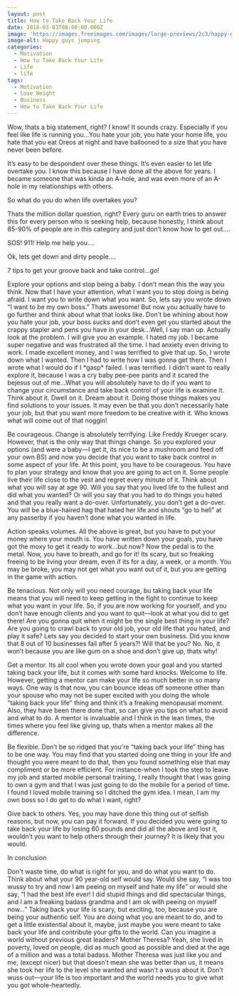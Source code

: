 ```yaml
---
layout: post
title: How to Take Back Your Life
date: 2018-03-03T08:00:00.000Z
image: 'https://images.freeimages.com/images/large-previews/2c3/happy-guys-1631148.jpg'
image-alt: Happy guys jumping
categories:
  - Motivation
  - How to Take Back Your Life
  - Life
  - life
tags:
  - Motivation
  - Lose Weight
  - Business
  - How to Take Back Your Life
---
```

Wow, thats a big statement, right?  I know!  It sounds crazy.  Especially if you feel like life is running you…You hate your job, you hate your home life, you hate that you eat Oreos at night and have ballooned to a size that you have never been before.



It’s easy to be despondent over these things.  It’s even easier to let life overtake you.  I know this because I have done all the above for years.  I became someone that was kinda an A-hole, and was even more of an A-hole in my relationships with others. 



So what do you do when life overtakes you?  



Thats the million dollar question, right?  Every guru on earth tries to answer this for every person who is seeking help, because honestly, I think about 85-90% of people are in this category and just don’t know how to get out….



SOS!  911!  Help me help you….



Ok, lets get down and dirty people….



7 tips to get your groove back and take control…go!



 Explore your options and stop being a baby. I don’t mean this the way you think. Now that I have your attention, what I want you to stop doing is being afraid.  I want you to write down what you want. So, lets say you wrote down “I want to be my own boss.”  Thats awesome! But now you actually have to go further and think about what that looks like.  Don’t be whining about how you hate your job, your boss sucks and don’t even get you started about the crappy stapler and pens you have in your desk…Well, I say man up. Actually look at the problem.  I will give you an example.  I hated my job. I became super negative and was frustrated all the time. I had anxiety even driving to work.  I made excellent money, and I was terrified to give that up. So, I wrote down what I wanted. Then I had to write how I was gonna get there.  Then I wrote what I would do if I \*gasp\* failed. I was terrified. I didn’t want to really explore it, because I was a cry baby pee-pee pants and it scared the bejesus out of me…What you will absolutely have to do if you want to change your circumstance and take back control of your life is examine it.  Think about it.  Dwell on it.  Dream about it. Doing those things makes you find solutions to your issues.  It may even be that you don’t necessarily hate your job, but that you want more freedom to be creative with it. Who knows what will come out of that noggin!



Be courageous. Change is absolutely terrifying. Like Freddy Krueger scary.  However, that is the only way that things change.  So you explored your options (and were a baby—I get it, its nice to be a mushroom and feed off your own BS) and now you decide that you want to take back control in some aspect of your life. At this point, you have to be courageous.  You have to plan your strategy and know that you are going to act on it.  Some people live their life close to the vest and regret every minute of it. Think about what you will say at age 90. Will you say that you lived life to the fullest and did what you wanted?  Or will you say that you had to do things you hated and that you really want a do-over. Unfortunately, you don’t get a do-over. You will be a blue-haired hag that hated her life and shouts “go to hell” at any passerby if you haven’t done what you wanted in life.



Action speaks volumes.  All the above is great, but you have to put your money where your mouth is. You have written down your goals, you have got the moxy to get it ready to work…but now?  Now the pedal is to the metal.  Now, you have to breath, and go for it!  Its scary, but so freaking freeing to be living your dream, even if its for a day, a week, or a month.  You may be broke, you may not get what you want out of it, but you are getting in the game with action.



Be tenacious.  Not only will you need courage, bu taking back your life means that you will need to keep getting in the fight to continue to keep what you want in your life. So, if you are now working for yourself, and you don’t have enough clients and you want to quit—look at what you did to get there!  Are you gonna quit when it might be the single best thing in your life? Are you going to crawl back to your old job, your old life that you hated, and play it safe? Lets say you decided to start your own business.  Did you know that 8 out of 10 businesses fail after 5 years?!  Will that be you?  No. No, it won’t because you are like gum on a shoe and don’t give up, thats why!



Get a mentor.  Its all cool when you wrote down your goal and you started taking back your life, but it comes with some hard knocks. Welcome to life.  However, getting a mentor can make your life so much better in so many ways.  One way is that now, you can bounce ideas off someone other than your spouse who may not be super excited with you doing the whole “taking back your life” thing and think it’s a freaking menopausal moment.  Also, they have been there done that, so can give you tips on what to avoid and what to do. A mentor is invaluable and I think in the lean times, the times where you feel like giving up, thats when a mentor makes all the difference.



Be flexible.  Don’t be so ridged that you're “taking back your life” thing has to be one way. You may find that you started doing one thing in your life and thought you were meant to do that, then you found something else that may compliment or be more efficient.  For instance-when I took the step to leave my job and started mobile personal training, I really thought that I was going to own a gym and that I was just going to do the mobile for a period of time.  I found I loved mobile training so I ditched the gym idea.  I mean, I am my own boss so I do get to do what I want, right?   



Give back to others.  Yes, you may have done this thing out of selfish reasons, but now, you can pay it forward.  If you decided you were going to take back your life by losing 60 pounds and did all the above and lost it, wouldn’t you want to help others through their journey?  It is likely that you would. 



In conclusion



Don't waste time, do what is right for you, and do what you want to do.  Think about what your 90 year-old self would say. Would she say, “I was too wussy to try and now I am peeing on myself and hate my life” or would she say, “I had the best life ever!  I did stupid things and did spectacular things, and I am a freaking badass grandma and I am ok with peeing on myself now…” Taking back your life is scary, but exciting, too, because you are being your authentic self. You are doing what you are meant to do, and to get a little existential about it, maybe, just maybe you were meant to take back your life and contribute your gifts to the world. Can you imagine a world without previous great leaders? Mother Theresa?  Yeah, she lived in poverty, loved on people, did as much good as possible and died at the age of a million and was a total badass. Mother Theresa was just like you and me, (except nicer) but that doesn’t mean she was better than us, it means she took her life to the level she wanted and wasn’t a wuss about it. Don’t wuss out—your life is too important and the world needs you to give what you got whole-heartedly.
